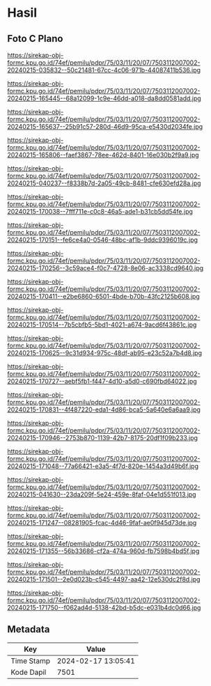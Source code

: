 # Hasil

## Foto C Plano

https://sirekap-obj-formc.kpu.go.id/74ef/pemilu/pdpr/75/03/11/20/07/7503112007002-20240215-035832--50c21481-67cc-4c06-971b-44087411b536.jpg

https://sirekap-obj-formc.kpu.go.id/74ef/pemilu/pdpr/75/03/11/20/07/7503112007002-20240215-165445--68a12099-1c9e-46dd-a018-da8dd0581add.jpg

https://sirekap-obj-formc.kpu.go.id/74ef/pemilu/pdpr/75/03/11/20/07/7503112007002-20240215-165637--25b91c57-280d-46d9-95ca-e5430d2034fe.jpg

https://sirekap-obj-formc.kpu.go.id/74ef/pemilu/pdpr/75/03/11/20/07/7503112007002-20240215-165806--faef3867-78ee-462d-8401-16e030b2f9a9.jpg

https://sirekap-obj-formc.kpu.go.id/74ef/pemilu/pdpr/75/03/11/20/07/7503112007002-20240215-040237--f8338b7d-2a05-49cb-8481-cfe630efd28a.jpg

https://sirekap-obj-formc.kpu.go.id/74ef/pemilu/pdpr/75/03/11/20/07/7503112007002-20240215-170038--7fff711e-c0c8-46a5-ade1-b31cb5dd54fe.jpg

https://sirekap-obj-formc.kpu.go.id/74ef/pemilu/pdpr/75/03/11/20/07/7503112007002-20240215-170151--fe6ce4a0-0546-48bc-af1b-9ddc9396019c.jpg

https://sirekap-obj-formc.kpu.go.id/74ef/pemilu/pdpr/75/03/11/20/07/7503112007002-20240215-170256--3c59ace4-f0c7-4728-8e06-ac3338cd9640.jpg

https://sirekap-obj-formc.kpu.go.id/74ef/pemilu/pdpr/75/03/11/20/07/7503112007002-20240215-170411--e2be6860-6501-4bde-b70b-43fc2125b608.jpg

https://sirekap-obj-formc.kpu.go.id/74ef/pemilu/pdpr/75/03/11/20/07/7503112007002-20240215-170514--7b5cbfb5-5bd1-4021-a674-9acd6f43861c.jpg

https://sirekap-obj-formc.kpu.go.id/74ef/pemilu/pdpr/75/03/11/20/07/7503112007002-20240215-170625--9c31d934-975c-48df-ab95-e23c52a7b4d8.jpg

https://sirekap-obj-formc.kpu.go.id/74ef/pemilu/pdpr/75/03/11/20/07/7503112007002-20240215-170727--aebf5fb1-f447-4d10-a5d0-c690fbd64022.jpg

https://sirekap-obj-formc.kpu.go.id/74ef/pemilu/pdpr/75/03/11/20/07/7503112007002-20240215-170831--4f487220-eda1-4d86-bca5-5a640e6a6aa9.jpg

https://sirekap-obj-formc.kpu.go.id/74ef/pemilu/pdpr/75/03/11/20/07/7503112007002-20240215-170946--2753b870-1139-42b7-8175-20df1f09b233.jpg

https://sirekap-obj-formc.kpu.go.id/74ef/pemilu/pdpr/75/03/11/20/07/7503112007002-20240215-171048--77a66421-e3a5-4f7d-820e-1454a3d49b6f.jpg

https://sirekap-obj-formc.kpu.go.id/74ef/pemilu/pdpr/75/03/11/20/07/7503112007002-20240215-041630--23da209f-5e24-459e-8faf-04e1d551f013.jpg

https://sirekap-obj-formc.kpu.go.id/74ef/pemilu/pdpr/75/03/11/20/07/7503112007002-20240215-171247--08281905-fcac-4d46-9faf-ae0f945d73de.jpg

https://sirekap-obj-formc.kpu.go.id/74ef/pemilu/pdpr/75/03/11/20/07/7503112007002-20240215-171355--56b33686-cf2a-474a-960d-fb7598b4bd5f.jpg

https://sirekap-obj-formc.kpu.go.id/74ef/pemilu/pdpr/75/03/11/20/07/7503112007002-20240215-171501--2e0d023b-c545-4497-aa42-12e530dc2f8d.jpg

https://sirekap-obj-formc.kpu.go.id/74ef/pemilu/pdpr/75/03/11/20/07/7503112007002-20240215-171750--f062ad4d-5138-42bd-b5dc-e031b4dc0d66.jpg


## Metadata

| Key        | Value               |
| ---------- | ------------------- |
| Time Stamp | 2024-02-17 13:05:41 |
| Kode Dapil | 7501                |




